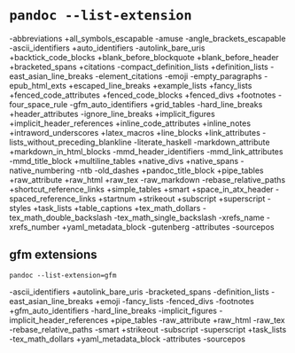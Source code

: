 # `pandoc --list-extension`

-abbreviations
+all_symbols_escapable
-amuse
-angle_brackets_escapable
-ascii_identifiers
+auto_identifiers
-autolink_bare_uris
+backtick_code_blocks
+blank_before_blockquote
+blank_before_header
+bracketed_spans
+citations
-compact_definition_lists
+definition_lists
-east_asian_line_breaks
-element_citations
-emoji
-empty_paragraphs
-epub_html_exts
+escaped_line_breaks
+example_lists
+fancy_lists
+fenced_code_attributes
+fenced_code_blocks
+fenced_divs
+footnotes
-four_space_rule
-gfm_auto_identifiers
+grid_tables
-hard_line_breaks
+header_attributes
-ignore_line_breaks
+implicit_figures
+implicit_header_references
+inline_code_attributes
+inline_notes
+intraword_underscores
+latex_macros
+line_blocks
+link_attributes
-lists_without_preceding_blankline
-literate_haskell
-markdown_attribute
+markdown_in_html_blocks
-mmd_header_identifiers
-mmd_link_attributes
-mmd_title_block
+multiline_tables
+native_divs
+native_spans
-native_numbering
-ntb
-old_dashes
+pandoc_title_block
+pipe_tables
+raw_attribute
+raw_html
+raw_tex
-raw_markdown
-rebase_relative_paths
+shortcut_reference_links
+simple_tables
+smart
+space_in_atx_header
-spaced_reference_links
+startnum
+strikeout
+subscript
+superscript
-styles
+task_lists
+table_captions
+tex_math_dollars
-tex_math_double_backslash
-tex_math_single_backslash
-xrefs_name
-xrefs_number
+yaml_metadata_block
-gutenberg
-attributes
-sourcepos


## gfm extensions

`pandoc --list-extension=gfm`

-ascii_identifiers
+autolink_bare_uris
-bracketed_spans
-definition_lists
-east_asian_line_breaks
+emoji
-fancy_lists
-fenced_divs
-footnotes
+gfm_auto_identifiers
-hard_line_breaks
-implicit_figures
-implicit_header_references
+pipe_tables
-raw_attribute
+raw_html
-raw_tex
-rebase_relative_paths
-smart
+strikeout
-subscript
-superscript
+task_lists
-tex_math_dollars
+yaml_metadata_block
-attributes
-sourcepos
